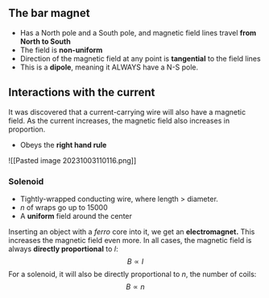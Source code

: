 ## The bar magnet
- Has a North pole and a South pole, and magnetic field lines travel **from North to South**
- The field is **non-uniform**
- Direction of the magnetic field at any point is **tangential** to the field lines
- This is a **dipole**, meaning it ALWAYS have a N-S pole.

## Interactions with the current
It was discovered that a current-carrying wire will also have a magnetic field. As the current increases, the magnetic field also increases in proportion. 
- Obeys the **right hand rule**

![[Pasted image 20231003110116.png]]

### Solenoid
- Tightly-wrapped conducting wire, where length > diameter.
- $n$ of wraps go up to 15000
- A **uniform** field around the center

Inserting an object with a *ferro* core into it, we get an **electromagnet.** This increases the magnetic field even more. In all cases, the magnetic field is always **directly proportional** to $I$: 
$$B \propto I$$
For a solenoid, it will also be directly proportional to $n$, the number of coils: 
$$B\propto n$$